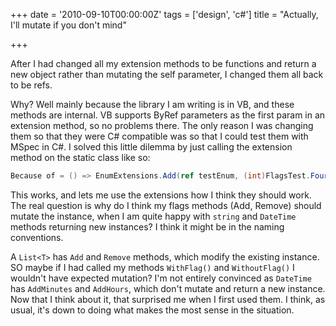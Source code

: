 +++
date = '2010-09-10T00:00:00Z'
tags = ['design', 'c#']
title = "Actually, I'll mutate if you don't mind"

+++

After I had changed all my extension methods to be functions and return a new object rather than mutating the self parameter, I changed them all back to be refs.

Why? Well mainly because the library I am writing is in VB, and these methods are internal.  VB supports ByRef parameters as the first param in an extension method, so no problems there.  The only reason I was changing them so that they were C# compatible was so that I could test them with MSpec in C#. I solved this little dilemma by just calling the extension method on the static class like so:

```csharp
Because of = () => EnumExtensions.Add(ref testEnum, (int)FlagsTest.Four);
```

This works, and lets me use the extensions how I think they should work.  The real question is why do I think my flags methods (Add, Remove) should mutate the instance, when I am quite happy with `string` and `DateTime` methods returning new instances?  I think it might be in the naming conventions.

A `List<T>` has `Add` and `Remove` methods, which modify the existing instance.  SO maybe if I had called my methods `WithFlag()` and `WithoutFlag()` I wouldn't have expected mutation?  I'm not entirely convinced as `DateTime` has `AddMinutes` and `AddHours`, which don't mutate and return a new instance.  Now that I think about it, that surprised me when I first used them.  I think, as usual, it's down to doing what makes the most sense in the situation.
